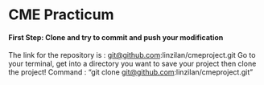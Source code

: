 CME Practicum
===========

#### First Step: Clone and try to commit and push your modification ####

The link for the repository is : git@github.com:linzilan/cmeproject.git
Go to your terminal, 
get into a directory you want to save your project
then clone the project!
Command : “git clone git@github.com:linzilan/cmeproject.git”

